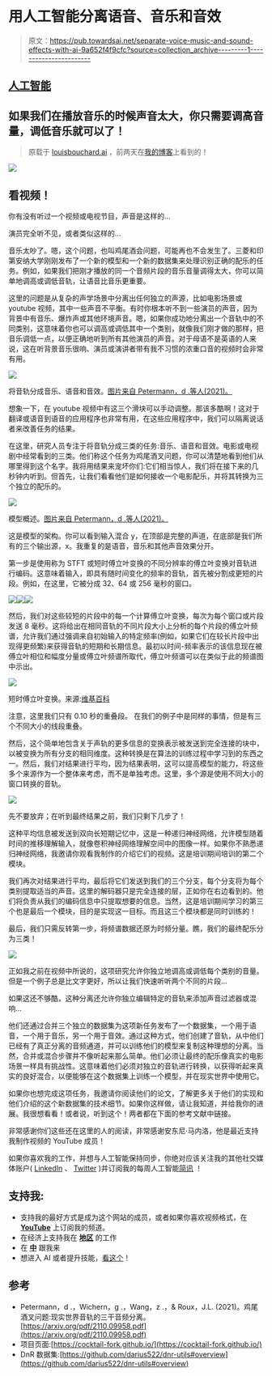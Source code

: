 # 用人工智能分离语音、音乐和音效

> 原文：<https://pub.towardsai.net/separate-voice-music-and-sound-effects-with-ai-9a652f4f9cfc?source=collection_archive---------1----------------------->

## [人工智能](https://towardsai.net/p/category/artificial-intelligence)

## 如果我们在播放音乐的时候声音太大，你只需要调高音量，调低音乐就可以了！

> 原载于 [louisbouchard.ai](https://www.louisbouchard.ai/isolate-voice-music-and-sound-effects-with-ai/) ，前两天在[我的博客](https://www.louisbouchard.ai/isolate-voice-music-and-sound-effects-with-ai/)上看到的！

![](img/076e4d635ba9b888dc836c408d5a8477.png)

## 看视频！

你有没有听过一个视频或电视节目，声音是这样的…

演员完全听不见，或者类似这样的…

音乐太吵了。嗯，这个问题，也叫鸡尾酒会问题，可能再也不会发生了。三菱和印第安纳大学刚刚发布了一个新的模型和一个新的数据集来处理识别正确的配乐的任务。例如，如果我们把刚才播放的同一个音频片段的音乐音量调得太大，你可以简单地调高或调低音轨，让语音比音乐更重要。

这里的问题是从复杂的声学场景中分离出任何独立的声源，比如电影场景或 youtube 视频，其中一些声音不平衡。有时你根本听不到一些演员的声音，因为背景中有音乐、爆炸声或其他环境声音。嗯，如果你成功地分离出一个音轨中的不同类别，这意味着你也可以调高或调低其中一个类别，就像我们刚才做的那样，把音乐调低一点，以便正确地听到所有其他演员的声音。对于母语不是英语的人来说，这在听背景音乐很响、演员或演讲者带有我不习惯的浓重口音的视频时会非常有用。

![](img/2994fa0de1b19d32c400ca82708c7357.png)

将音轨分成音乐、语音和音效。[图片来自 Petermann，d .等人(2021)。](https://arxiv.org/pdf/2110.09958.pdf)

想象一下，在 youtube 视频中有这三个滑块可以手动调整。那该多酷啊！这对于翻译或语音到语音的应用程序也非常有用，在这些应用程序中，我们可以隔离说话者来改善任务的结果。

在这里，研究人员专注于将音轨分成三类的任务:音乐、语音和音效。电影或电视剧中经常看到的三类。他们称这个任务为鸡尾酒叉问题，你可以清楚地看到他们从哪里得到这个名字。我将用结果来宠坏你们:它们相当惊人，我们将在接下来的几秒钟内听到。但首先，让我们看看他们是如何接收一个电影配乐，并将其转换为三个独立的配乐的。

![](img/c33838745deec4797215b72f8dd4d3af.png)

模型概述。[图片来自 Petermann，d .等人(2021)。](https://arxiv.org/pdf/2110.09958.pdf)

这是模型的架构。你可以看到输入混合 y，在顶部是完整的声道，在底部是我们所有的三个输出源，x。我重复的是语音，音乐和其他声音效果分开。

第一步是使用称为 STFT 或短时傅立叶变换的不同分辨率的傅立叶变换对音轨进行编码。这意味着输入，即具有随时间变化的频率的音轨，首先被分割成更短的片段。例如，在这里，它被分成 32、64 或 256 毫秒的窗口。

![](img/a48bf535151098e7b8317ad5d49530f3.png)![](img/304fd4c2acd6a1bd69cf6cbda0cd358a.png)![](img/d75ef12183db928698bb53083b2d77cb.png)

然后，我们对这些较短的片段中的每一个计算傅立叶变换，每次为每个窗口或片段发送 8 毫秒。这将给出在相同音轨的不同片段大小上分析的每个片段的傅立叶频谱，允许我们通过强调来自初始输入的特定频率(例如，如果它们在较长片段中出现得更频繁)来获得音轨的短期和长期信息。最初以时间-频率表示的该信息现在被傅立叶相位和幅度分量或傅立叶频谱所取代，傅立叶频谱可以在类似于此的频谱图中示出。

![](img/ebc2cdcfe003770cc12f9a02aa857390.png)

短时傅立叶变换。来源:[维基百科](https://en.wikipedia.org/wiki/Short-time_Fourier_transform)

注意，这里我们只有 0.10 秒的重叠段。
在我们的例子中是同样的事情，但是有三个不同大小的线段重叠。

然后，这个简单地包含关于声轨的更多信息的变换表示被发送到完全连接的块中，以被变换为所有分支的相同维度。这种转换是在算法的训练过程中学习到的东西之一。然后，我们对结果进行平均，因为结果表明，这可以提高模型的能力，将这些多个来源作为一个整体来考虑，而不是单独考虑。这里，多个源是使用不同大小的窗口转换的音轨。

[![](img/431a552ee0e17d8bb5dc6df17463abaa.png)](http://eepurl.com/huGLT5)

先不要放弃；在听到最终结果之前，我们只剩下几步了！

这种平均信息被发送到双向长短期记忆中，这是一种递归神经网络，允许模型随着时间的推移理解输入，就像卷积神经网络理解空间中的图像一样。如果你不熟悉递归神经网络，我邀请你观看我制作的介绍它们的视频。这是培训期间培训的第二个模块。

我们再次对结果进行平均，最后将它们发送到我们的三个分支，每个分支将为每个类别提取适当的声音。这里的解码器只是完全连接的层，正如你在右边看到的。他们将负责从我们的编码信息中只提取想要的信息。当然，这是培训期间学习的第三个也是最后一个模块，目的是实现这一目标。而且这三个模块都是同时训练的！

最后，我们只需反转第一步，将频谱数据还原为时频分量。瞧，我们的最终配乐分为三类！

[![](img/9a2d52556f0daad512a5dd69fc029e98.png)](https://www.louisbouchard.ai/learnai/)

正如我之前在视频中所说的，这项研究允许你独立地调高或调低每个类别的音量。但是一个例子总是比文字更好，所以让我们快速听听两个不同的片段…

如果这还不够酷，这种分离还允许你独立编辑特定的音轨来添加声音过滤器或混响…

他们还通过合并三个独立的数据集为这项新任务发布了一个数据集，一个用于语音，一个用于音乐，另一个用于音效。通过这种方式，他们创建了音轨，从中他们已经有了真正分离的音频通道，并可以训练他们的模型来复制这种理想的分离。当然，合并或混合步骤并不像听起来那么简单。他们必须让最终的配乐像真实的电影场景一样具有挑战性。这意味着他们必须对独立的音轨进行转换，以获得听起来真实的良好混合，以便能够在这个数据集上训练一个模型，并在现实世界中使用它。

如果你也想完成这项任务，我邀请你阅读他们的论文，了解更多关于他们的实现和他们介绍的这个新数据集的技术细节。如果你这样做，请让我知道，并给我你的进展。我很想看看！或者说，听到这个！两者都在下面的参考文献中链接。

非常感谢你们这些还在这里的人的阅读，非常感谢安东尼·马内洛，他是最近支持我制作视频的 YouTube 成员！

如果你喜欢我的工作，并想与人工智能保持同步，你绝对应该关注我的其他社交媒体账户( [LinkedIn](https://www.linkedin.com/in/whats-ai/) 、 [Twitter](https://twitter.com/Whats_AI) )并订阅我的每周人工智能[简讯](http://eepurl.com/huGLT5) ！

## 支持我:

*   支持我的最好方式是成为这个网站的成员，或者如果你喜欢视频格式，在 [**YouTube**](https://www.youtube.com/channel/UCUzGQrN-lyyc0BWTYoJM_Sg) 上订阅我的频道。
*   在经济上支持我在 [**地区**](https://www.patreon.com/whatsai) 的工作
*   在 [**中**](https://whats-ai.medium.com/) 跟我来
*   想进入 AI 或者提升技能，[看这个](https://www.louisbouchard.ai/learnai/)！

## 参考

*   Petermann，d .，Wichern，g .，Wang，z .，& Roux，J.L. (2021)。鸡尾酒叉问题:现实世界音轨的三干音频分离。[https://arxiv.org/pdf/2110.09958.pdf](https://arxiv.org/pdf/2110.09958.pdf)
*   项目页面:[https://cocktail-fork.github.io/](https://cocktail-fork.github.io/)
*   DnR 数据集:[https://github.com/darius522/dnr-utils#overview](https://github.com/darius522/dnr-utils#overview)